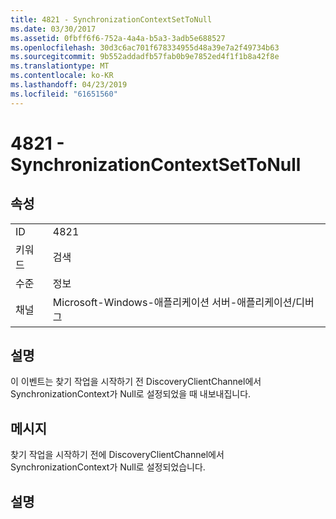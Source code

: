 ```yaml
---
title: 4821 - SynchronizationContextSetToNull
ms.date: 03/30/2017
ms.assetid: 0fbff6f6-752a-4a4a-b5a3-3adb5e688527
ms.openlocfilehash: 30d3c6ac701f678334955d48a39e7a2f49734b63
ms.sourcegitcommit: 9b552addadfb57fab0b9e7852ed4f1f1b8a42f8e
ms.translationtype: MT
ms.contentlocale: ko-KR
ms.lasthandoff: 04/23/2019
ms.locfileid: "61651560"
---
```

# <a name="4821---synchronizationcontextsettonull"></a>4821 - SynchronizationContextSetToNull
## <a name="properties"></a>속성  
  
|||  
|-|-|  
|ID|4821|  
|키워드|검색|  
|수준|정보|  
|채널|Microsoft-Windows-애플리케이션 서버-애플리케이션/디버그|  
  
## <a name="description"></a>설명  
 이 이벤트는 찾기 작업을 시작하기 전 DiscoveryClientChannel에서 SynchronizationContext가 Null로 설정되었을 때 내보내집니다.  
  
## <a name="message"></a>메시지  
 찾기 작업을 시작하기 전에 DiscoveryClientChannel에서 SynchronizationContext가 Null로 설정되었습니다.  
  
## <a name="details"></a>설명
